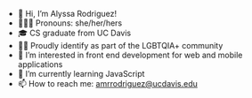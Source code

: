- 👋 Hi, I’m Alyssa Rodriguez!
- 👩🏻‍💻 Pronouns: she/her/hers
- 🎓 CS graduate from UC Davis
- 🏳️‍🌈 Proudly identify as part of the LGBTQIA+ community
- 👀 I’m interested in front end development for web and mobile applications
- 🌱 I’m currently learning JavaScript
- 📫 How to reach me: amrrodriguez@ucdavis.edu

<!---
alyssamarie0107/alyssamarie0107 is a ✨ special ✨ repository because its `README.md` (this file) appears on your GitHub profile.
You can click the Preview link to take a look at your changes.
--->
